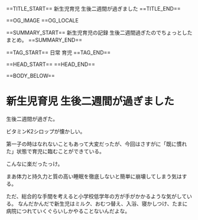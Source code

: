==TITLE_START==
新生児育児 生後二週間が過ぎました
==TITLE_END==

==OG_IMAGE 
==OG_LOCALE 

==SUMMARY_START==
新生児育児の記録 生後二週間過ぎたのでちょっとしたまとめ。
==SUMMARY_END==

==TAG_START==
日常 育児
==TAG_END==

==HEAD_START==
==HEAD_END==

==BODY_BELOW==

# 新生児育児 生後二週間が過ぎました

生後二週間が過ぎた。

ビタミンK2シロップが懐かしい。

第一子の時はなれないこともあって大変だったが、今回はさすがに「既に慣れた」状態で育児に臨むことができている。

こんなに楽だったっけ。

まあ体力と持久力と質の高い睡眠を徹底しないと簡単に崩壊してしまう気はする。

ただ、総合的な手間を考えると小学校低学年の方が手がかかるような気がしている。
なんだかんだで新生児はミルク、おむつ替え、入浴、寝かしつけ、たまに病院につれていくぐらいしかやることないんだよな。

